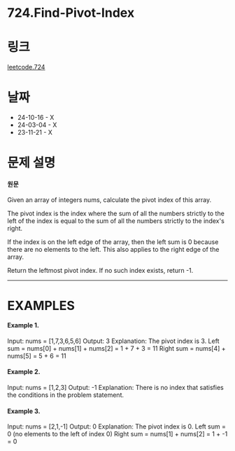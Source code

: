 # 724.Find-Pivot-Index

# 링크

[leetcode.724](https://leetcode.com/problems/find-pivot-index/description/?envType=study-plan-v2&envId=leetcode-75)

# 날짜

- 24-10-16 - X
- 24-03-04 - X
- 23-11-21 - X

# 문제 설명

#### 원문

Given an array of integers nums, calculate the pivot index of this array.

The pivot index is the index where the sum of all the numbers strictly to the left of the index is equal to the sum of all the numbers strictly to the index's right.

If the index is on the left edge of the array, then the left sum is 0 because there are no elements to the left. This also applies to the right edge of the array.

Return the leftmost pivot index. If no such index exists, return -1.

---

# EXAMPLES

#### Example 1.

Input: nums = [1,7,3,6,5,6]
Output: 3
Explanation:
The pivot index is 3.
Left sum = nums[0] + nums[1] + nums[2] = 1 + 7 + 3 = 11
Right sum = nums[4] + nums[5] = 5 + 6 = 11

#### Example 2.

Input: nums = [1,2,3]
Output: -1
Explanation:
There is no index that satisfies the conditions in the problem statement.

#### Example 3.

Input: nums = [2,1,-1]
Output: 0
Explanation:
The pivot index is 0.
Left sum = 0 (no elements to the left of index 0)
Right sum = nums[1] + nums[2] = 1 + -1 = 0
